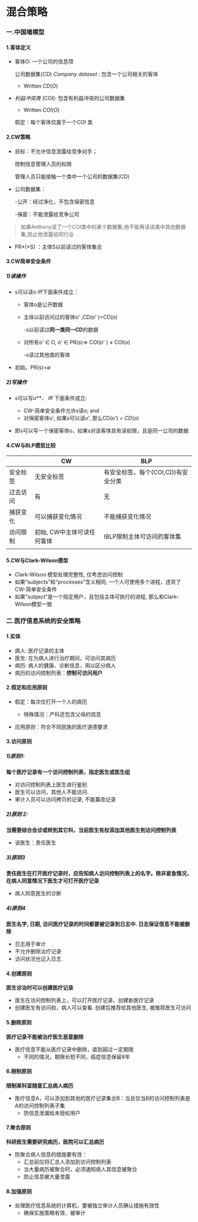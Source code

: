# 混合策略

### 一.中国墙模型

#### 1.客体定义

* 客体O: 一个公司的信息项

  公司数据集(CD) *Company dataset* : 包含一个公司相关的客体

  * Written *CD*(*O*)

* *利益冲突类* (COI): 包含有利益冲突的公司数据集

  * Written *COI*(*O*)

  假定：每个客体仅属于一个*COI* 类

#### 2.CW策略

* 目标：不允许信息泄露给竞争对手；

  控制信息管理人员的权限

  管理人员只能接触一个类中一个公司的数据集(CD)

* 公司数据集：

  -公开：经过净化，不包含保密信息

  -保密：不能泄露给竞争公司

> 如果Anthony读了一个COI类中的某个数据集,他不能再读该类中其他数据集,防止他泄露给同行业

* PR*(*S) ：主体S以前读过的客体集合

#### 3.CW简单安全条件

##### 1)读操作

* s可以读o iff下面条件成立：

  * 客体o是公开数据

  * 主体以前访问过的客体o&apos; ,CD(o&apos; )=CD(o)

    -s以前读过**同一类同一CD**的数据

  * 对所有o&apos; $\in$ O, o&apos; $\in$ PR(s)$\Rightarrow$ COI(o&apos; ) $\not=$ COI(o)

    -s读过其他类的客体

* 初始，PR(s)=$\emptyset$ 

##### 2)写操作

* *s*可以写*o**，* iff 下面条件成立:
  * CW-简单安全条件允许*s*读*o*; and
  * 对保密客体o&apos;, 如果*s*可以读o&apos;, 那么CD(o&apos;) = *CD*(*o*)

* 即s可以写一个保密客体o，如果s对该客体具有读权限，且是同一公司的数据

#### 4.CW与BLP模型比较

|          | CW                         | BLP                                |
| -------- | -------------------------- | ---------------------------------- |
| 安全标签 | 无安全标签                 | 有安全标签，每个(COI,CD)有安全分类 |
| 过去访问 | 有                         | 无                                 |
| 捕获变化 | 可以捕获变化情况           | 不能捕获变化情况                   |
| 访问限制 | 初始, CW中主体可读任何客体 | lBLP限制主体可访问的客体集         |
|          |                            |                                    |

#### 5.CW与Clark-Wilson模型

* Clark-Wilson 模型处理完整性, 仅考虑访问控制
* 如果“subjects”和“processes”含义相同, 一个人可使用多个进程，违背了CW-简单安全条件
* 如果“subject”是一个指定用户，且包括主体可执行的进程, 那么和Clark-Wilson模型一致

### 二.医疗信息系统的安全策略

#### 1.实体

* 病人: 医疗记录的主体
* 医生: 在为病人进行治疗期间，可访问其病历
* 病历: 病人的健康、诊断信息，用以区分病人
* 病历的访问控制列表：**控制可访问用户**

#### 2.假定和应用原则

* 假定：每次仅打开一个人的病历
  * 特殊情况：产科还包含父母的信息

* 应用原则：符合不同民族的医疗道德要求

#### 3.访问原则

##### 1)原则1: 

**每个医疗记录有一个访问控制列表，指定医生或医生组**

* 对访问控制列表上医生进行鉴别
* 医生可以访问，其他人不能访问.
* 审计人员可以访问拷贝的记录, 不能纂改记录

##### 2)原则 2: 

**当需要综合会诊或转到其它科，当前医生有权添加其他医生到访问控制列表**

* 该医生：责任医生

##### 3)原则3

**责任医生在打开医疗记录时，应告知病人访问控制列表上的名字。除非紧急情况，在病人同意情况下医生才可打开医疗记录**

* 病人同意医生的诊断

##### 4)原则4

**医生名字, 日期, 访问医疗记录的时间都要被记录到日志中. 日志保证信息不能被删除**

* 日志用于审计
* 不允许删除治疗记录 
* 访问状况也记入日志

#### 4.创建原则

  **医生诊治时可以创建医疗记录**

* 医生在访问控制列表上，可以打开医疗记录、创建新医疗记录
* 创建医生有访问权，病人可以查看. 创建后推荐给其他医生, 被推荐医生可访问

#### 5.删除原则

**医疗记录不能被治疗医生恶意删除**

* 医疗信息不能从医疗记录中删除，直到超过一定期限
  * 不同的情况，期限长短不同，癌症信息保留8年

#### 6.限制原则

**限制某科室随意汇总病人病历**

* 医疗信息A，可以添加到其他的医疗记录集合B：当且仅当B的访问控制列表是A的访问控制列表子集
  * 防信息泄漏给未授权用户

#### 7.聚合原则

 **科研医生需要研究病历，医院可以汇总病历**

* 防聚合病人信息的措施要有效： 
  * 汇总前应将汇总人添加到访问控制列表
  * 当大量病历被聚合时，必须通知病人其信息被聚合
  * 防止信息被大量泄露

#### 8.加强原则

* 处理医疗信息系统的计算机，要被独立审计人员确认措施有效性
  * 确保实施策略有效、被审计